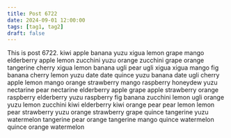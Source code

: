 ```yaml
---
title: Post 6722
date: 2024-09-01 12:00:00
tags: [tag1, tag2]
draft: false
---
```

This is post 6722.
kiwi
apple
banana
yuzu
xigua
lemon
grape
mango
elderberry
apple
lemon
zucchini
yuzu
orange
zucchini
grape
orange
tangerine
cherry
xigua
lemon
banana
ugli
pear
ugli
xigua
xigua
mango
fig
banana
cherry
lemon
yuzu
date
date
quince
yuzu
banana
date
ugli
cherry
apple
lemon
mango
orange
strawberry
mango
raspberry
honeydew
yuzu
nectarine
pear
nectarine
elderberry
apple
grape
apple
strawberry
orange
raspberry
elderberry
yuzu
raspberry
fig
banana
zucchini
lemon
ugli
orange
yuzu
lemon
zucchini
kiwi
elderberry
kiwi
orange
pear
pear
lemon
lemon
pear
strawberry
yuzu
orange
strawberry
grape
quince
tangerine
yuzu
watermelon
tangerine
pear
orange
tangerine
mango
quince
watermelon
quince
orange
watermelon
